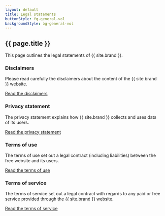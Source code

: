 ```yaml
---
layout: default
title: Legal statements
buttonStyle: fg-general-vol
backgroundStyle: bg-general-vol
---
```


## {{ page.title }}

This page outlines the legal statements of {{ site.brand }}.

### Disclaimers

Please read carefully the disclaimers about the content of the {{ site.brand }} website.

[Read the disclaimers](./disclaimer.html)

### Privacy statement

The privacy statement explains how {{ site.brand }} collects and uses data of its users.

[Read the privacy statement](./privacy.html)

### Terms of use

The terms of use set out a legal contract (including liabilities) between the free website and its users.

[Read the terms of use](./terms-of-use.html)

### Terms of service

The terms of service set out a legal contract with regards to any paid or free service provided through the {{ site.brand }} website.

[Read the terms of service](./terms-of-service.html)